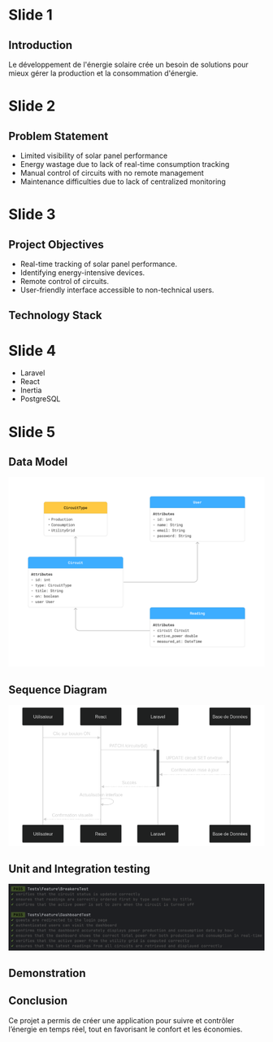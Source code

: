 # Slide 1

## Introduction

Le développement de l'énergie solaire crée un besoin de solutions pour mieux gérer la production et la consommation d'énergie.

# Slide 2

## Problem Statement

- Limited visibility of solar panel performance
- Energy wastage due to lack of real-time consumption tracking
- Manual control of circuits with no remote management
- Maintenance difficulties due to lack of centralized monitoring

# Slide 3

## Project Objectives

- Real-time tracking of solar panel performance.
- Identifying energy-intensive devices.
- Remote control of circuits.
- User-friendly interface accessible to non-technical users.

## Technology Stack

# Slide 4

- Laravel
- React
- Inertia
- PostgreSQL

# Slide 5

## Data Model

![Class Diagram](images/class-diagram.png)

## Sequence Diagram

![Sequence Diagram](images/sequence-diagram.png)

## Unit and Integration testing

![Testing](images/testing.png)

## Demonstration

## Conclusion

Ce projet a permis de créer une application pour suivre et contrôler l’énergie en temps réel, tout en favorisant le confort et les économies.

